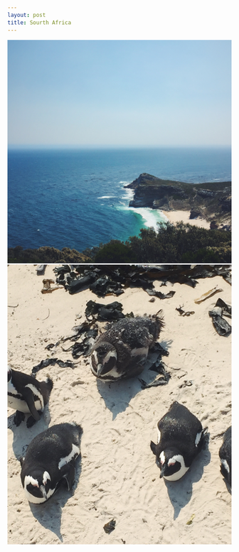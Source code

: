 ```yaml
---
layout: post
title: Sourth Africa
---
```


![](/assets/photos/south-africa-1.jpg)
![](/assets/photos/south-africa-2.jpg)